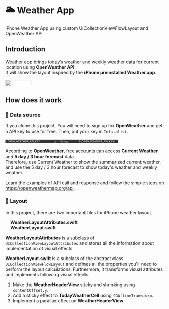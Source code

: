 # 🌥 Weather App
iPhone Weather App using custom UICollectionViewFlowLayout and OpenWeather API

## Introduction
Weather app brings today’s weather and weekly weather data for current location using **OpenWeather API**.  
It will show the layout inspired by the **iPhone preinstalled Weather app**.  

<img src="/Examples/weather.gif" width="40%" height="30%"></img>

## How does it work
### 🌝 Data source 
If you clone this project, You will need to sign up for **OpenWeather** and get a API key to use for free. Then, put your key in `Info.plist`.  

<img src="/Examples/keyplist.png" width="70%" height="30%"></img>

According to **OpenWeather**, free accounts can access **Current Weather** and **5 day / 3 hour forecast** data.  
Therefore, use Current Weather to show the summarized current weather, and use the 5 day / 3 hour forecast to show today's weather and weekly weather. 

Learn the examples of API call and response and follow the simple steps on https://openweathermap.org/api.
	
### 🌚 Layout  
In this project, there are two important files for iPhone weather layout.  

&nbsp;&nbsp;&nbsp;&nbsp;**WeatherLayoutAttributes.swift**  
&nbsp;&nbsp;&nbsp;&nbsp;**WeatherLayout.swift**   

**WeatherLayoutAttributes** is a subclass of `UICollectionViewLayoutAttributes` and stores all the information about implementation of visual effects.

**WeatherLayout.swift** is a subclass of the abstract class `UICollectionViewFlowLayout` and defines all the properties you'll need to perform the layout calculations. Furthermore, it transforms visual attributes and implements following visual effects:
  
1. Make the **WeatherHeaderView** sticky and shrinking using `contentOffset.y`.  
2. Add a sticky effect to **TodayWeatherCell** using `CGAffineTransform`.
3. Implement a parallax effect on **WeatherHeaderView**.
